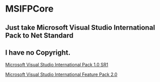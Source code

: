 # MSIFPCore
## Just take Microsoft Visual Studio International Pack to Net Standard

## I have no Copyright.

[Microsoft Visual Studio International Pack 1.0 SR1](https://www.microsoft.com/en-us/download/details.aspx?id=15251)

[Microsoft Visual Studio International Feature Pack 2.0](https://www.microsoft.com/en-us/download/details.aspx?id=18970)